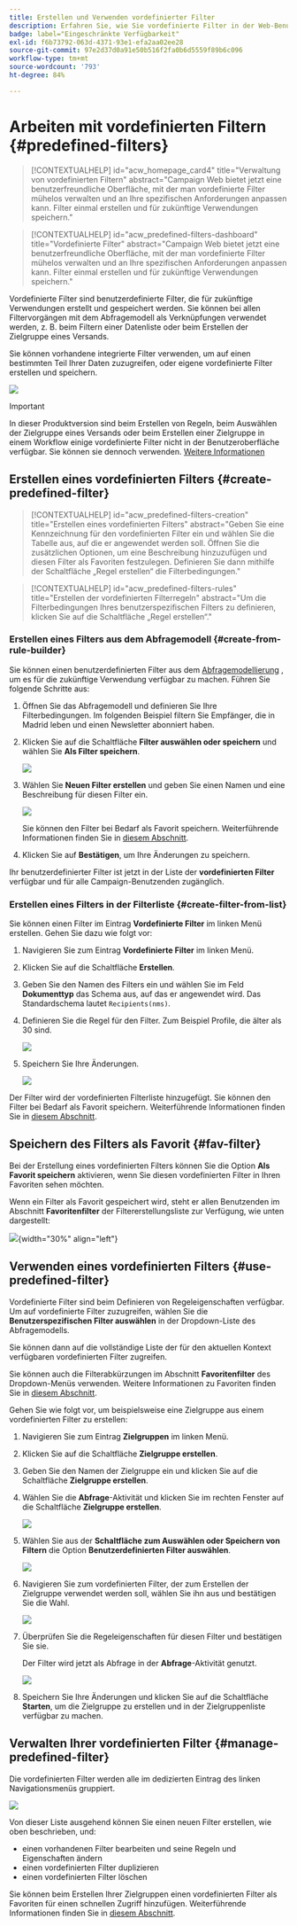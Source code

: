 ```yaml
---
title: Erstellen und Verwenden vordefinierter Filter
description: Erfahren Sie, wie Sie vordefinierte Filter in der Web-Benutzeroberfläche von Adobe Campaign erstellen und verwalten
badge: label="Eingeschränkte Verfügbarkeit"
exl-id: f6b73792-063d-4371-93e1-efa2aa02ee28
source-git-commit: 97e2d37d0a91e50b516f2fa0b6d5559f89b6c096
workflow-type: tm+mt
source-wordcount: '793'
ht-degree: 84%

---
```


# Arbeiten mit vordefinierten Filtern {#predefined-filters}

>[!CONTEXTUALHELP]
>id="acw_homepage_card4"
>title="Verwaltung von vordefinierten Filtern"
>abstract="Campaign Web bietet jetzt eine benutzerfreundliche Oberfläche, mit der man vordefinierte Filter mühelos verwalten und an Ihre spezifischen Anforderungen anpassen kann. Filter einmal erstellen und für zukünftige Verwendungen speichern."

>[!CONTEXTUALHELP]
>id="acw_predefined-filters-dashboard"
>title="Vordefinierte Filter"
>abstract="Campaign Web bietet jetzt eine benutzerfreundliche Oberfläche, mit der man vordefinierte Filter mühelos verwalten und an Ihre spezifischen Anforderungen anpassen kann. Filter einmal erstellen und für zukünftige Verwendungen speichern."

Vordefinierte Filter sind benutzerdefinierte Filter, die für zukünftige Verwendungen erstellt und gespeichert werden. Sie können bei allen Filtervorgängen mit dem Abfragemodell als Verknüpfungen verwendet werden, z. B. beim Filtern einer Datenliste oder beim Erstellen der Zielgruppe eines Versands.

Sie können vorhandene integrierte Filter verwenden, um auf einen bestimmten Teil Ihrer Daten zuzugreifen, oder eigene vordefinierte Filter erstellen und speichern.

![](assets/predefined-filters-menu.png)

>[!IMPORTANT]
>
>In dieser Produktversion sind beim Erstellen von Regeln, beim Auswählen der Zielgruppe eines Versands oder beim Erstellen einer Zielgruppe in einem Workflow einige vordefinierte Filter nicht in der Benutzeroberfläche verfügbar. Sie können sie dennoch verwenden. [Weitere Informationen](guardrails.md#predefined-filters-filters-guardrails-limitations)


## Erstellen eines vordefinierten Filters {#create-predefined-filter}

>[!CONTEXTUALHELP]
>id="acw_predefined-filters-creation"
>title="Erstellen eines vordefinierten Filters"
>abstract="Geben Sie eine Kennzeichnung für den vordefinierten Filter ein und wählen Sie die Tabelle aus, auf die er angewendet werden soll. Öffnen Sie die zusätzlichen Optionen, um eine Beschreibung hinzuzufügen und diesen Filter als Favoriten festzulegen. Definieren Sie dann mithilfe der Schaltfläche „Regel erstellen“ die Filterbedingungen."

>[!CONTEXTUALHELP]
>id="acw_predefined-filters-rules"
>title="Erstellen der vordefinierten Filterregeln"
>abstract="Um die Filterbedingungen Ihres benutzerspezifischen Filters zu definieren, klicken Sie auf die Schaltfläche „Regel erstellen“."

### Erstellen eines Filters aus dem Abfragemodell {#create-from-rule-builder}

Sie können einen benutzerdefinierten Filter aus dem [Abfragemodellierung](../query/query-modeler-overview.md) , um es für die zukünftige Verwendung verfügbar zu machen. Führen Sie folgende Schritte aus:

1. Öffnen Sie das Abfragemodell und definieren Sie Ihre Filterbedingungen. Im folgenden Beispiel filtern Sie Empfänger, die in Madrid leben und einen Newsletter abonniert haben.
1. Klicken Sie auf die Schaltfläche **Filter auswählen oder speichern** und wählen Sie **Als Filter speichern**.

   ![](assets/predefined-filters-save.png)

1. Wählen Sie **Neuen Filter erstellen** und geben Sie einen Namen und eine Beschreibung für diesen Filter ein.

   ![](assets/predefined-filters-save-filter.png)

   Sie können den Filter bei Bedarf als Favorit speichern. Weiterführende Informationen finden Sie in [diesem Abschnitt](#fav-filter).

1. Klicken Sie auf **Bestätigen**, um Ihre Änderungen zu speichern.

Ihr benutzerdefinierter Filter ist jetzt in der Liste der **vordefinierten Filter** verfügbar und für alle Campaign-Benutzenden zugänglich.


### Erstellen eines Filters in der Filterliste {#create-filter-from-list}

Sie können einen Filter im Eintrag **Vordefinierte Filter** im linken Menü erstellen. Gehen Sie dazu wie folgt vor:

1. Navigieren Sie zum Eintrag **Vordefinierte Filter** im linken Menü.
1. Klicken Sie auf die Schaltfläche **Erstellen**.
1. Geben Sie den Namen des Filters ein und wählen Sie im Feld **Dokumenttyp** das Schema aus, auf das er angewendet wird. Das Standardschema lautet `Recipients(nms)`.


1. Definieren Sie die Regel für den Filter. Zum Beispiel Profile, die älter als 30 sind.

   ![](assets/filter-30+.png)


1. Speichern Sie Ihre Änderungen.

   ![](assets/new-filter.png)


Der Filter wird der vordefinierten Filterliste hinzugefügt. Sie können den Filter bei Bedarf als Favorit speichern. Weiterführende Informationen finden Sie in [diesem Abschnitt](#fav-filter).


## Speichern des Filters als Favorit {#fav-filter}

Bei der Erstellung eines vordefinierten Filters können Sie die Option **Als Favorit speichern** aktivieren, wenn Sie diesen vordefinierten Filter in Ihren Favoriten sehen möchten.


Wenn ein Filter als Favorit gespeichert wird, steht er allen Benutzenden im Abschnitt **Favoritenfilter** der Filtererstellungsliste zur Verfügung, wie unten dargestellt:

![](assets/predefined-filters-favorite.png){width="30%" align="left"}

## Verwenden eines vordefinierten Filters {#use-predefined-filter}

Vordefinierte Filter sind beim Definieren von Regeleigenschaften verfügbar. Um auf vordefinierte Filter zuzugreifen, wählen Sie die **Benutzerspezifischen Filter auswählen** in der Dropdown-Liste des Abfragemodells.

Sie können dann auf die vollständige Liste der für den aktuellen Kontext verfügbaren vordefinierten Filter zugreifen.

Sie können auch die Filterabkürzungen im Abschnitt **Favoritenfilter** des Dropdown-Menüs verwenden. Weitere Informationen zu Favoriten finden Sie in [diesem Abschnitt](#fav-filter).

Gehen Sie wie folgt vor, um beispielsweise eine Zielgruppe aus einem vordefinierten Filter zu erstellen:

1. Navigieren Sie zum Eintrag **Zielgruppen** im linken Menü.
1. Klicken Sie auf die Schaltfläche **Zielgruppe erstellen**.
1. Geben Sie den Namen der Zielgruppe ein und klicken Sie auf die Schaltfläche **Zielgruppe erstellen**.
1. Wählen Sie die **Abfrage**-Aktivität und klicken Sie im rechten Fenster auf die Schaltfläche **Zielgruppe erstellen**.

   ![](assets/build-audience-from-filter.png)

1. Wählen Sie aus der **Schaltfläche zum Auswählen oder Speichern von Filtern** die Option **Benutzerdefinierten Filter auswählen**.

   ![](assets/build-audience-select-custom-filter.png)

1. Navigieren Sie zum vordefinierten Filter, der zum Erstellen der Zielgruppe verwendet werden soll, wählen Sie ihn aus und bestätigen Sie die Wahl.

   ![](assets/build-audience-filter-list.png)

1. Überprüfen Sie die Regeleigenschaften für diesen Filter und bestätigen Sie sie.

   Der Filter wird jetzt als Abfrage in der **Abfrage**-Aktivität genutzt.

   ![](assets/build-audience-confirm.png)

1. Speichern Sie Ihre Änderungen und klicken Sie auf die Schaltfläche **Starten**, um die Zielgruppe zu erstellen und in der Zielgruppenliste verfügbar zu machen.

## Verwalten Ihrer vordefinierten Filter {#manage-predefined-filter}

Die vordefinierten Filter werden alle im dedizierten Eintrag des linken Navigationsmenüs gruppiert.

![](assets/list-of-filters.png)

Von dieser Liste ausgehend können Sie einen neuen Filter erstellen, wie oben beschrieben, und:

* einen vorhandenen Filter bearbeiten und seine Regeln und Eigenschaften ändern
* einen vordefinierten Filter duplizieren
* einen vordefinierten Filter löschen

Sie können beim Erstellen Ihrer Zielgruppen einen vordefinierten Filter als Favoriten für einen schnellen Zugriff hinzufügen. Weiterführende Informationen finden Sie in [diesem Abschnitt](#fav-filter).

<!--
## Built-in predefined filters {#ootb-predefined-filter}

Campaign comes with a set of predefined filters, built from the client console. These filters can be used to define your audiences, and rules. They must not be modified.
-->
